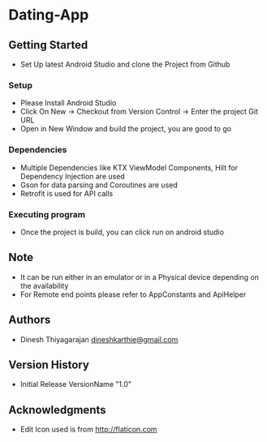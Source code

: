 # Dating-App

## Getting Started

* Set Up latest Android Studio and clone the Project from Github

### Setup

* Please Install Android Studio
* Click On New -> Checkout from Version Control -> Enter the project Git URL
* Open in New Window and build the project, you are good to go

### Dependencies

* Multiple Dependencies like KTX ViewModel Components, Hilt for Dependency Injection are used
* Gson for data parsing and Coroutines are used
* Retrofit is used for API calls

### Executing program

* Once the project is build, you can click run on android studio

## Note

* It can be run either in an emulator or in a Physical device depending on the availability
* For Remote end points please refer to AppConstants and ApiHelper

## Authors

* Dinesh Thiyagarajan
  dineshkarthie@gmail.com

## Version History

* Initial Release VersionName "1.0"

## Acknowledgments
 * Edit Icon used is from http://flaticon.com
